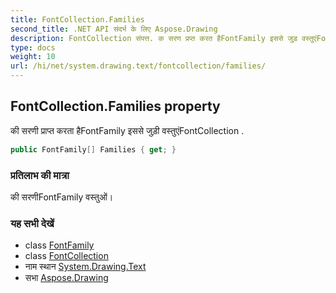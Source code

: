 ```yaml
---
title: FontCollection.Families
second_title: .NET API संदर्भ के लिए Aspose.Drawing
description: FontCollection संपत्त. क सरण प्रप्त करत हैFontFamily इससे जुड़ वस्तुएंFontCollection .
type: docs
weight: 10
url: /hi/net/system.drawing.text/fontcollection/families/
---
```

## FontCollection.Families property

की सरणी प्राप्त करता हैFontFamily इससे जुड़ी वस्तुएंFontCollection .

```csharp
public FontFamily[] Families { get; }
```

### प्रतिलाभ की मात्रा

की सरणीFontFamily वस्तुओं।

### यह सभी देखें

* class [FontFamily](../../../system.drawing/fontfamily/)
* class [FontCollection](../)
* नाम स्थान [System.Drawing.Text](../../fontcollection/)
* सभा [Aspose.Drawing](../../../)


